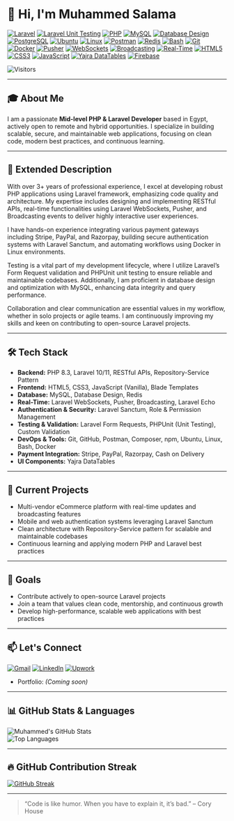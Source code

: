 # 👋 Hi, I'm Muhammed Salama

[![Laravel](https://img.shields.io/badge/-Laravel-FF2D20?style=flat&logo=laravel&logoColor=white)](https://laravel.com/)
[![Laravel Unit Testing](https://img.shields.io/badge/-Laravel%20Unit%20Testing-6C3FA6?style=flat&logo=laravel&logoColor=white)](https://laravel.com/docs/testing)
[![PHP](https://img.shields.io/badge/-PHP-777BB4?style=flat&logo=php&logoColor=white)](https://www.php.net/)
[![MySQL](https://img.shields.io/badge/-MySQL-4479A1?style=flat&logo=mysql&logoColor=white)](https://www.mysql.com/)
[![Database Design](https://img.shields.io/badge/-Database%20Design-00618A?style=flat&logo=datagrip&logoColor=white)](#)
[![PostgreSQL](https://img.shields.io/badge/-PostgreSQL-336791?style=flat&logo=postgresql&logoColor=white)](https://www.postgresql.org/)
[![Ubuntu](https://img.shields.io/badge/-Ubuntu-E95420?style=flat&logo=ubuntu&logoColor=white)](https://ubuntu.com/)
[![Linux](https://img.shields.io/badge/-Linux-FCC624?style=flat&logo=linux&logoColor=black)](https://www.linux.org/)
[![Postman](https://img.shields.io/badge/-Postman-FF6C37?style=flat&logo=postman&logoColor=white)](https://www.postman.com/)
[![Redis](https://img.shields.io/badge/-Redis-DC382D?style=flat&logo=redis&logoColor=white)](https://redis.io/)
[![Bash](https://img.shields.io/badge/-Bash-4EAA25?style=flat&logo=gnubash&logoColor=white)](https://www.gnu.org/software/bash/)
[![Git](https://img.shields.io/badge/-Git-F05032?style=flat&logo=git&logoColor=white)](https://git-scm.com/)
[![Docker](https://img.shields.io/badge/-Docker-2496ED?style=flat&logo=docker&logoColor=white)](https://www.docker.com/)
[![Pusher](https://img.shields.io/badge/-Pusher-010101?style=flat&logo=pusher&logoColor=white)](https://pusher.com/)
[![WebSockets](https://img.shields.io/badge/-WebSockets-6DB33F?style=flat&logo=socket.io&logoColor=white)](https://laravel.com/docs/websockets)
[![Broadcasting](https://img.shields.io/badge/-Broadcasting-8E44AD?style=flat&logo=laravel&logoColor=white)](https://laravel.com/docs/broadcasting)
[![Real-Time](https://img.shields.io/badge/-Real--Time-FFD700?style=flat&logo=lightning&logoColor=black)](#)
[![HTML5](https://img.shields.io/badge/-HTML5-E34F26?style=flat&logo=html5&logoColor=white)](https://developer.mozilla.org/en-US/docs/Web/Guide/HTML/HTML5)
[![CSS3](https://img.shields.io/badge/-CSS3-1572B6?style=flat&logo=css3&logoColor=white)](https://developer.mozilla.org/en-US/docs/Web/CSS)
[![JavaScript](https://img.shields.io/badge/-JavaScript-F7DF1E?style=flat&logo=javascript&logoColor=black)](https://developer.mozilla.org/en-US/docs/Web/JavaScript)
[![Yajra DataTables](https://img.shields.io/badge/-Yajra%20DataTables-003B57?style=flat&logo=laravel&logoColor=white)](https://yajrabox.com/docs/laravel-datatables/master/installation)
[![Firebase](https://img.shields.io/badge/-Firebase-FFCA28?style=flat&logo=firebase&logoColor=white)](https://firebase.google.com/)

![Visitors](https://visitor-badge.laobi.icu/badge?page_id=Muhammed2024Salama.Muhammed2024Salama)

---

## 🎓 About Me

I am a passionate **Mid-level PHP & Laravel Developer** based in Egypt, actively open to remote and hybrid opportunities. I specialize in building scalable, secure, and maintainable web applications, focusing on clean code, modern best practices, and continuous learning.

---

## 🚀 Extended Description

With over 3+ years of professional experience, I excel at developing robust PHP applications using Laravel framework, emphasizing code quality and architecture. My expertise includes designing and implementing RESTful APIs, real-time functionalities using Laravel WebSockets, Pusher, and Broadcasting events to deliver highly interactive user experiences.

I have hands-on experience integrating various payment gateways including Stripe, PayPal, and Razorpay, building secure authentication systems with Laravel Sanctum, and automating workflows using Docker in Linux environments.

Testing is a vital part of my development lifecycle, where I utilize Laravel’s Form Request validation and PHPUnit unit testing to ensure reliable and maintainable codebases. Additionally, I am proficient in database design and optimization with MySQL, enhancing data integrity and query performance.

Collaboration and clear communication are essential values in my workflow, whether in solo projects or agile teams. I am continuously improving my skills and keen on contributing to open-source Laravel projects.

---

## 🛠️ Tech Stack

- **Backend:** PHP 8.3, Laravel 10/11, RESTful APIs, Repository-Service Pattern  
- **Frontend:** HTML5, CSS3, JavaScript (Vanilla), Blade Templates  
- **Database:** MySQL, Database Design, Redis  
- **Real-Time:** Laravel WebSockets, Pusher, Broadcasting, Laravel Echo  
- **Authentication & Security:** Laravel Sanctum, Role & Permission Management  
- **Testing & Validation:** Laravel Form Requests, PHPUnit (Unit Testing), Custom Validation  
- **DevOps & Tools:** Git, GitHub, Postman, Composer, npm, Ubuntu, Linux, Bash, Docker  
- **Payment Integration:** Stripe, PayPal, Razorpay, Cash on Delivery  
- **UI Components:** Yajra DataTables  

---

## 🚧 Current Projects

- Multi-vendor eCommerce platform with real-time updates and broadcasting features  
- Mobile and web authentication systems leveraging Laravel Sanctum  
- Clean architecture with Repository-Service pattern for scalable and maintainable codebases  
- Continuous learning and applying modern PHP and Laravel best practices  

---

## 🎯 Goals

- Contribute actively to open-source Laravel projects  
- Join a team that values clean code, mentorship, and continuous growth  
- Develop high-performance, scalable web applications with best practices  

---

## 📫 Let's Connect

[![Gmail](https://img.shields.io/badge/-Gmail-D14836?style=flat&logo=gmail&logoColor=white)](mailto:devmuhammedsalama@gmail.com)
[![LinkedIn](https://img.shields.io/badge/-LinkedIn-0077B5?style=flat&logo=linkedin&logoColor=white)](https://www.linkedin.com/in/mohamed2050)
[![Upwork](https://img.shields.io/badge/-Upwork-6fda44?style=flat&logo=upwork&logoColor=white)](https://www.upwork.com/freelancers/~0182dd45bb78cc6fc1)

- Portfolio: *(Coming soon)*  


---

## 📊 GitHub Stats & Languages

![Muhammed's GitHub Stats](https://github-readme-stats.vercel.app/api?username=Muhammed2024Salama&show_icons=true&theme=radical&hide_title=true)  
![Top Languages](https://github-readme-stats.vercel.app/api/top-langs/?username=Muhammed2024Salama&layout=compact&theme=radical)

---

## 🔥 GitHub Contribution Streak

[![GitHub Streak](https://streak-stats.demolab.com?user=Muhammed2024Salama&theme=radical)](https://git.io/streak-stats)

---

> “Code is like humor. When you have to explain it, it’s bad.” – Cory House
